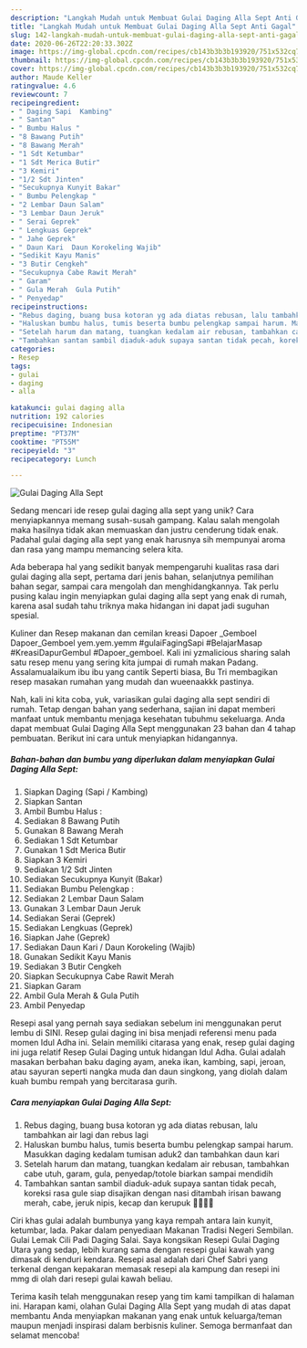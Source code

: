 ```yaml
---
description: "Langkah Mudah untuk Membuat Gulai Daging Alla Sept Anti Gagal"
title: "Langkah Mudah untuk Membuat Gulai Daging Alla Sept Anti Gagal"
slug: 142-langkah-mudah-untuk-membuat-gulai-daging-alla-sept-anti-gagal
date: 2020-06-26T22:20:33.302Z
image: https://img-global.cpcdn.com/recipes/cb143b3b3b193920/751x532cq70/gulai-daging-alla-sept-foto-resep-utama.jpg
thumbnail: https://img-global.cpcdn.com/recipes/cb143b3b3b193920/751x532cq70/gulai-daging-alla-sept-foto-resep-utama.jpg
cover: https://img-global.cpcdn.com/recipes/cb143b3b3b193920/751x532cq70/gulai-daging-alla-sept-foto-resep-utama.jpg
author: Maude Keller
ratingvalue: 4.6
reviewcount: 7
recipeingredient:
- " Daging Sapi  Kambing"
- " Santan"
- " Bumbu Halus "
- "8 Bawang Putih"
- "8 Bawang Merah"
- "1 Sdt Ketumbar"
- "1 Sdt Merica Butir"
- "3 Kemiri"
- "1/2 Sdt Jinten"
- "Secukupnya Kunyit Bakar"
- " Bumbu Pelengkap "
- "2 Lembar Daun Salam"
- "3 Lembar Daun Jeruk"
- " Serai Geprek"
- " Lengkuas Geprek"
- " Jahe Geprek"
- " Daun Kari  Daun Korokeling Wajib"
- "Sedikit Kayu Manis"
- "3 Butir Cengkeh"
- "Secukupnya Cabe Rawit Merah"
- " Garam"
- " Gula Merah  Gula Putih"
- " Penyedap"
recipeinstructions:
- "Rebus daging, buang busa kotoran yg ada diatas rebusan, lalu tambahkan air lagi dan rebus lagi"
- "Haluskan bumbu halus, tumis beserta bumbu pelengkap sampai harum. Masukkan daging kedalam tumisan aduk2 dan tambahkan daun kari"
- "Setelah harum dan matang, tuangkan kedalam air rebusan, tambahkan cabe utuh, garam, gula, penyedap/totole biarkan sampai mendidih"
- "Tambahkan santan sambil diaduk-aduk supaya santan tidak pecah, koreksi rasa gule siap disajikan dengan nasi ditambah irisan bawang merah, cabe, jeruk nipis, kecap dan kerupuk 🤣🤣🤣🤣"
categories:
- Resep
tags:
- gulai
- daging
- alla

katakunci: gulai daging alla 
nutrition: 192 calories
recipecuisine: Indonesian
preptime: "PT37M"
cooktime: "PT55M"
recipeyield: "3"
recipecategory: Lunch

---
```



![Gulai Daging Alla Sept](https://img-global.cpcdn.com/recipes/cb143b3b3b193920/751x532cq70/gulai-daging-alla-sept-foto-resep-utama.jpg)

Sedang mencari ide resep gulai daging alla sept yang unik? Cara menyiapkannya memang susah-susah gampang. Kalau salah mengolah maka hasilnya tidak akan memuaskan dan justru cenderung tidak enak. Padahal gulai daging alla sept yang enak harusnya sih mempunyai aroma dan rasa yang mampu memancing selera kita.

Ada beberapa hal yang sedikit banyak mempengaruhi kualitas rasa dari gulai daging alla sept, pertama dari jenis bahan, selanjutnya pemilihan bahan segar, sampai cara mengolah dan menghidangkannya. Tak perlu pusing kalau ingin menyiapkan gulai daging alla sept yang enak di rumah, karena asal sudah tahu triknya maka hidangan ini dapat jadi suguhan spesial.

Kuliner dan Resep makanan dan cemilan kreasi Dapoer _Gemboel Dapoer_Gemboel yem.yem.yemm #gulaiFagingSapi #BelajarMasap #KreasiDapurGembul #Dapoer_gemboel. Kali ini yzmalicious sharing salah satu resep menu yang sering kita jumpai di rumah makan Padang. Assalamualaikum ibu ibu yang cantik Seperti biasa, Bu Tri membagikan resep masakan rumahan yang mudah dan wueenaakkk pastinya.


Nah, kali ini kita coba, yuk, variasikan gulai daging alla sept sendiri di rumah. Tetap dengan bahan yang sederhana, sajian ini dapat memberi manfaat untuk membantu menjaga kesehatan tubuhmu sekeluarga. Anda dapat membuat Gulai Daging Alla Sept menggunakan 23 bahan dan 4 tahap pembuatan. Berikut ini cara untuk menyiapkan hidangannya.

<!--inarticleads1-->

##### Bahan-bahan dan bumbu yang diperlukan dalam menyiapkan Gulai Daging Alla Sept:

1. Siapkan  Daging (Sapi / Kambing)
1. Siapkan  Santan
1. Ambil  Bumbu Halus :
1. Sediakan 8 Bawang Putih
1. Gunakan 8 Bawang Merah
1. Sediakan 1 Sdt Ketumbar
1. Gunakan 1 Sdt Merica Butir
1. Siapkan 3 Kemiri
1. Sediakan 1/2 Sdt Jinten
1. Sediakan Secukupnya Kunyit (Bakar)
1. Sediakan  Bumbu Pelengkap :
1. Sediakan 2 Lembar Daun Salam
1. Gunakan 3 Lembar Daun Jeruk
1. Sediakan  Serai (Geprek)
1. Sediakan  Lengkuas (Geprek)
1. Siapkan  Jahe (Geprek)
1. Sediakan  Daun Kari / Daun Korokeling (Wajib)
1. Gunakan Sedikit Kayu Manis
1. Sediakan 3 Butir Cengkeh
1. Siapkan Secukupnya Cabe Rawit Merah
1. Siapkan  Garam
1. Ambil  Gula Merah &amp; Gula Putih
1. Ambil  Penyedap


Resepi asal yang pernah saya sediakan sebelum ini menggunakan perut lembu di SINI. Resep gulai daging ini bisa menjadi referensi menu pada momen Idul Adha ini. Selain memiliki citarasa yang enak, resep gulai daging ini juga relatif Resep Gulai Daging untuk hidangan Idul Adha. Gulai adalah masakan berbahan baku daging ayam, aneka ikan, kambing, sapi, jeroan, atau sayuran seperti nangka muda dan daun singkong, yang diolah dalam kuah bumbu rempah yang bercitarasa gurih. 

<!--inarticleads2-->

##### Cara menyiapkan Gulai Daging Alla Sept:

1. Rebus daging, buang busa kotoran yg ada diatas rebusan, lalu tambahkan air lagi dan rebus lagi
1. Haluskan bumbu halus, tumis beserta bumbu pelengkap sampai harum. Masukkan daging kedalam tumisan aduk2 dan tambahkan daun kari
1. Setelah harum dan matang, tuangkan kedalam air rebusan, tambahkan cabe utuh, garam, gula, penyedap/totole biarkan sampai mendidih
1. Tambahkan santan sambil diaduk-aduk supaya santan tidak pecah, koreksi rasa gule siap disajikan dengan nasi ditambah irisan bawang merah, cabe, jeruk nipis, kecap dan kerupuk 🤣🤣🤣🤣


Ciri khas gulai adalah bumbunya yang kaya rempah antara lain kunyit, ketumbar, lada. Pakar dalam penyediaan Makanan Tradisi Negeri Sembilan. Gulai Lemak Cili Padi Daging Salai. Saya kongsikan Resepi Gulai Daging Utara yang sedap, lebih kurang sama dengan resepi gulai kawah yang dimasak di kenduri kendara. Resepi asal adalah dari Chef Sabri yang terkenal dengan kepakaran memasak resepi ala kampung dan resepi ini mmg di olah dari resepi gulai kawah beliau. 

Terima kasih telah menggunakan resep yang tim kami tampilkan di halaman ini. Harapan kami, olahan Gulai Daging Alla Sept yang mudah di atas dapat membantu Anda menyiapkan makanan yang enak untuk keluarga/teman maupun menjadi inspirasi dalam berbisnis kuliner. Semoga bermanfaat dan selamat mencoba!
